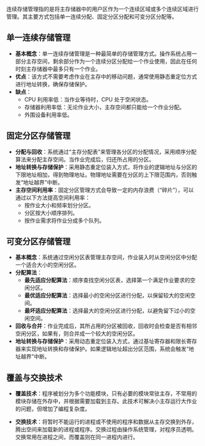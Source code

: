 
连续存储管理指的是将主存储器中的用户区作为一个连续区域或多个连续区域进行管理。其主要方式包括单一连续分配、固定分区分配和可变分区分配等。

##  单一连续存储管理
- **基本概念**：单一连续存储管理是一种最简单的存储管理方式。操作系统占用一部分主存空间，剩余部分作为一个连续分区分配给一个作业使用，因此在任何时刻主存储器中最多只有一个作业。
- **优点**：该方式不需要考虑作业在主存中的移动问题，通常使用静态重定位方式进行地址转换，确保存储保护。
- **缺点**：
     - CPU 利用率低：当作业等待时，CPU 处于空闲状态。
     - 存储器利用率低：无论作业大小，主存空间都只能给一个作业分配。
     - 外围设备利用率低。

## 固定分区存储管理
  - **分配与回收**：系统通过“主存分配表”来管理各分区的分配情况，采用顺序分配算法来分配主存空间。当作业完成后，归还所占用的分区。
  - **地址转换与存储保护**：采用静态重定位装入方式，将作业的逻辑地址与分区的下限地址相加，得到物理地址。物理地址需要在分区的上下限范围内，否则触发“地址越界”中断。
  - **主存空间利用率**：固定分区管理方式会导致一定的内存浪费（“碎片”），可以通过以下方法提高空间利用率：
    - 按作业大小和频率划分分区。
    - 分区按大小顺序排列。
    - 按作业需求将作业分成多个队列。

## 可变分区存储管理
- **基本概念**：系统通过空闲分区表管理主存空间，作业装入时从空闲分区中分配一个适合大小的空闲分区。
- **分配算法**：
    - **最先适应分配算法**：顺序查找空闲分区表，选择第一个满足作业要求的空闲分区。
    - **最优适应分配算法**：选择最小的空闲分区进行分配，以保留较大的空闲空间。
    - **最坏适应分配算法**：选择最大的空闲分区进行分配，以避免留下过小的空闲空间。
- **回收与合并**：作业完成后，其所占用的分区被回收，回收时会检查是否有相邻空闲分区，如果有，则合并成一个较大的空闲分区。
- **地址转换与存储保护**：采用动态重定位装入方式，通过基址寄存器和限长寄存器来实现地址转换和存储保护。如果逻辑地址超出分区范围，系统会触发“地址越界”中断。

## 覆盖与交换技术
- **覆盖技术**：程序被划分为多个功能模块，只有必要的模块常驻主存，不常用的模块存储在外存中，并根据需要加载到主存。此技术可解决小主存运行大作业的问题，但增加了编程复杂度。
  
- **交换技术**：将暂时不能运行的进程或不使用的程序和数据从主存交换到外存，腾出空间来加载新的进程或程序。交换过程由操作系统管理，对程序员透明。交换常用在进程之间，而覆盖则在同一进程内进行。

